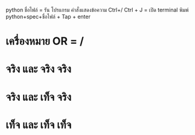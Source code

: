 python ชื่อไฟล์ = รัน โปรแกรม
คำสั่งแสดงข้อความ Ctrl+/
Ctrl + J = เปิด terminal
พิมพ์ python+spec+ชื่อไฟล์ + Tap + enter
# เครื่องหมาย OR = /
# จริง และ จริง จริง
# จริง และ เท็จ จริง
# เท็จ และ เท็จ เท็จ